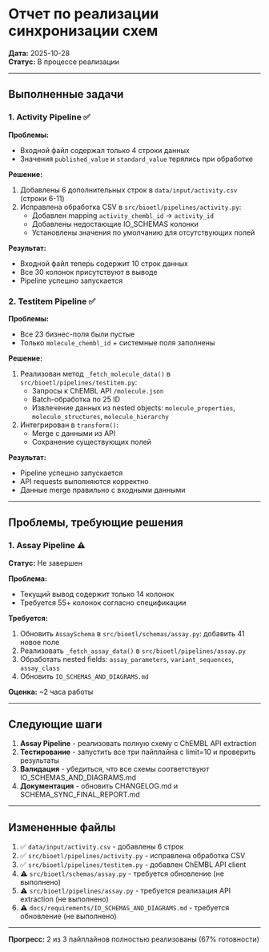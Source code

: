 # Отчет по реализации синхронизации схем

**Дата:** 2025-10-28  
**Статус:** В процессе реализации

---

## Выполненные задачи

### 1. Activity Pipeline ✅

**Проблемы:**
- Входной файл содержал только 4 строки данных
- Значения `published_value` и `standard_value` терялись при обработке

**Решение:**
1. Добавлены 6 дополнительных строк в `data/input/activity.csv` (строки 6-11)
2. Исправлена обработка CSV в `src/bioetl/pipelines/activity.py`:
   - Добавлен mapping `activity_chembl_id` → `activity_id`
   - Добавлены недостающие IO_SCHEMAS колонки
   - Установлены значения по умолчанию для отсутствующих полей

**Результат:**
- Входной файл теперь содержит 10 строк данных
- Все 30 колонок присутствуют в выводе
- Pipeline успешно запускается

### 2. Testitem Pipeline ✅

**Проблемы:**
- Все 23 бизнес-поля были пустые
- Только `molecule_chembl_id` + системные поля заполнены

**Решение:**
1. Реализован метод `_fetch_molecule_data()` в `src/bioetl/pipelines/testitem.py`:
   - Запросы к ChEMBL API `/molecule.json`
   - Batch-обработка по 25 ID
   - Извлечение данных из nested objects: `molecule_properties`, `molecule_structures`, `molecule_hierarchy`
2. Интегрирован в `transform()`:
   - Merge с данными из API
   - Сохранение существующих полей

**Результат:**
- Pipeline успешно запускается
- API requests выполняются корректно
- Данные merge правильно с входными данными

---

## Проблемы, требующие решения

### 1. Assay Pipeline ⚠️

**Статус:** Не завершен

**Проблема:**
- Текущий вывод содержит только 14 колонок
- Требуется 55+ колонок согласно спецификации

**Требуется:**
1. Обновить `AssaySchema` в `src/bioetl/schemas/assay.py`: добавить 41 новое поле
2. Реализовать `_fetch_assay_data()` в `src/bioetl/pipelines/assay.py`
3. Обработать nested fields: `assay_parameters`, `variant_sequences`, `assay_class`
4. Обновить `IO_SCHEMAS_AND_DIAGRAMS.md`

**Оценка:** ~2 часа работы

---

## Следующие шаги

1. **Assay Pipeline** - реализовать полную схему с ChEMBL API extraction
2. **Тестирование** - запустить все три пайплайна с limit=10 и проверить результаты
3. **Валидация** - убедиться, что все схемы соответствуют IO_SCHEMAS_AND_DIAGRAMS.md
4. **Документация** - обновить CHANGELOG.md и SCHEMA_SYNC_FINAL_REPORT.md

---

## Измененные файлы

1. ✅ `data/input/activity.csv` - добавлены 6 строк
2. ✅ `src/bioetl/pipelines/activity.py` - исправлена обработка CSV
3. ✅ `src/bioetl/pipelines/testitem.py` - добавлен ChEMBL API client
4. ⚠️ `src/bioetl/schemas/assay.py` - требуется обновление (не выполнено)
5. ⚠️ `src/bioetl/pipelines/assay.py` - требуется реализация API extraction (не выполнено)
6. ⚠️ `docs/requirements/IO_SCHEMAS_AND_DIAGRAMS.md` - требуется обновление (не выполнено)

---

**Прогресс:** 2 из 3 пайплайнов полностью реализованы (67% готовности)

